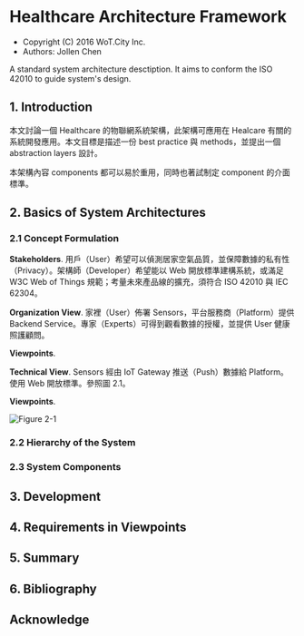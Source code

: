 # Healthcare Architecture Framework

* Copyright (C) 2016 WoT.City Inc.
* Authors: Jollen Chen

A standard system architecture desctiption. It aims to conform the ISO 42010 to guide system's design.

## 1. Introduction

本文討論一個 Healthcare 的物聯網系統架構，此架構可應用在 Healcare 有關的系統開發應用。本文目標是描述一份 best practice 與 methods，並提出一個 abstraction layers 設計。

本架構內容 components 都可以易於重用，同時也著試制定 component 的介面標準。

## 2. Basics of System Architectures

### 2.1 Concept Formulation

**Stakeholders**. 用戶（User）希望可以偵測居家空氣品質，並保障數據的私有性（Privacy）。架構師（Developer）希望能以 Web 開放標準建構系統，或滿足 W3C Web of Things 規範；考量未來產品線的擴充，須符合 ISO 42010 與 IEC 62304。

**Organization View**. 家裡（User）佈署 Sensors，平台服務商（Platform）提供 Backend Service。專家（Experts）可得到觀看數據的授權，並提供 User 健康照護顧問。

**Viewpoints**.

**Technical View**. Sensors 經由 IoT Gateway 推送（Push）數據給 Platform。使用 Web 開放標準。參照圖 2.1。

**Viewpoints**.

![Figure 2-1](https://wotcity.com/images/block/coap-lwm2m.png)

### 2.2 Hierarchy of the System
### 2.3 System Components

## 3. Development

## 4. Requirements in Viewpoints

## 5. Summary

## 6. Bibliography

## Acknowledge


